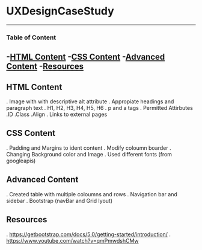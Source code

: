 # UXDesignCaseStudy

---
### Table of Content
-[HTML Content](#html-content)
-[CSS Content](#css-content)
-[Advanced Content](#advanced-content)
-[Resources](#resources)
---

## HTML Content
 . Image with with descriptive alt attribute
 . Appropiate headings and paragraph text
    . H1, H2, H3, H4, H5, H6
    . p and a tags
 . Permitted Attirbutes
    .ID
    .Class
    .Align
 . Links to external pages 

## CSS Content
  . Padding and Margins to ident content
  . Modify coloumn boarder 
  . Changing Background color and Image
  . Used different fonts (from googleapis)

## Advanced Content
  . Created table with multiple coloumns and rows
  . Navigation bar and sidebar
  . Bootstrap (navBar and Grid lyout)

## Resources
  . https://getbootstrap.com/docs/5.0/getting-started/introduction/
  . https://www.youtube.com/watch?v=qmPmwdshCMw  